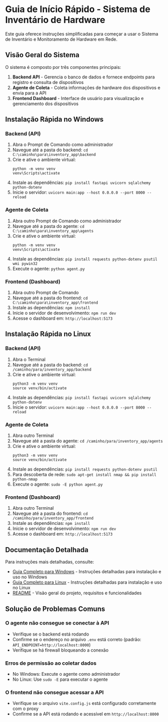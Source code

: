 # Guia de Início Rápido - Sistema de Inventário de Hardware

Este guia oferece instruções simplificadas para começar a usar o Sistema de Inventário e Monitoramento de Hardware em Rede.

## Visão Geral do Sistema

O sistema é composto por três componentes principais:

1. **Backend API** - Gerencia o banco de dados e fornece endpoints para registro e consulta de dispositivos
2. **Agente de Coleta** - Coleta informações de hardware dos dispositivos e envia para a API
3. **Frontend Dashboard** - Interface de usuário para visualização e gerenciamento dos dispositivos

## Instalação Rápida no Windows

### Backend (API)

1. Abra o Prompt de Comando como administrador
2. Navegue até a pasta do backend: `cd C:\caminho\para\inventory_app\backend`
3. Crie e ative o ambiente virtual:
   ```
   python -m venv venv
   venv\Scripts\activate
   ```
4. Instale as dependências: `pip install fastapi uvicorn sqlalchemy python-dotenv`
5. Inicie o servidor: `uvicorn main:app --host 0.0.0.0 --port 8000 --reload`

### Agente de Coleta

1. Abra outro Prompt de Comando como administrador
2. Navegue até a pasta do agente: `cd C:\caminho\para\inventory_app\agents`
3. Crie e ative o ambiente virtual:
   ```
   python -m venv venv
   venv\Scripts\activate
   ```
4. Instale as dependências: `pip install requests python-dotenv psutil wmi pywin32`
5. Execute o agente: `python agent.py`

### Frontend (Dashboard)

1. Abra outro Prompt de Comando
2. Navegue até a pasta do frontend: `cd C:\caminho\para\inventory_app\frontend`
3. Instale as dependências: `npm install`
4. Inicie o servidor de desenvolvimento: `npm run dev`
5. Acesse o dashboard em: `http://localhost:5173`

## Instalação Rápida no Linux

### Backend (API)

1. Abra o Terminal
2. Navegue até a pasta do backend: `cd /caminho/para/inventory_app/backend`
3. Crie e ative o ambiente virtual:
   ```
   python3 -m venv venv
   source venv/bin/activate
   ```
4. Instale as dependências: `pip install fastapi uvicorn sqlalchemy python-dotenv`
5. Inicie o servidor: `uvicorn main:app --host 0.0.0.0 --port 8000 --reload`

### Agente de Coleta

1. Abra outro Terminal
2. Navegue até a pasta do agente: `cd /caminho/para/inventory_app/agents`
3. Crie e ative o ambiente virtual:
   ```
   python3 -m venv venv
   source venv/bin/activate
   ```
4. Instale as dependências: `pip install requests python-dotenv psutil`
5. Para descoberta de rede: `sudo apt-get install nmap && pip install python-nmap`
6. Execute o agente: `sudo -E python agent.py`

### Frontend (Dashboard)

1. Abra outro Terminal
2. Navegue até a pasta do frontend: `cd /caminho/para/inventory_app/frontend`
3. Instale as dependências: `npm install`
4. Inicie o servidor de desenvolvimento: `npm run dev`
5. Acesse o dashboard em: `http://localhost:5173`

## Documentação Detalhada

Para instruções mais detalhadas, consulte:

- [Guia Completo para Windows](./WINDOWS_GUIDE.md) - Instruções detalhadas para instalação e uso no Windows
- [Guia Completo para Linux](./LINUX_GUIDE.md) - Instruções detalhadas para instalação e uso no Linux
- [README](./README.md) - Visão geral do projeto, requisitos e funcionalidades

## Solução de Problemas Comuns

### O agente não consegue se conectar à API

- Verifique se o backend está rodando
- Confirme se o endereço no arquivo `.env` está correto (padrão: `API_ENDPOINT=http://localhost:8000`)
- Verifique se há firewall bloqueando a conexão

### Erros de permissão ao coletar dados

- No Windows: Execute o agente como administrador
- No Linux: Use `sudo -E` para executar o agente

### O frontend não consegue acessar a API

- Verifique se o arquivo `vite.config.js` está configurado corretamente com o proxy
- Confirme se a API está rodando e acessível em `http://localhost:8000`
